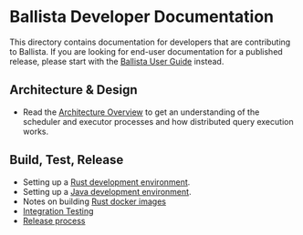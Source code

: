 <!---
  Licensed to the Apache Software Foundation (ASF) under one
  or more contributor license agreements.  See the NOTICE file
  distributed with this work for additional information
  regarding copyright ownership.  The ASF licenses this file
  to you under the Apache License, Version 2.0 (the
  "License"); you may not use this file except in compliance
  with the License.  You may obtain a copy of the License at

    http://www.apache.org/licenses/LICENSE-2.0

  Unless required by applicable law or agreed to in writing,
  software distributed under the License is distributed on an
  "AS IS" BASIS, WITHOUT WARRANTIES OR CONDITIONS OF ANY
  KIND, either express or implied.  See the License for the
  specific language governing permissions and limitations
  under the License.
-->
# Ballista Developer Documentation

This directory contains documentation for developers that are contributing to Ballista. If you are looking for 
end-user documentation for a published release, please start with the 
[Ballista User Guide](https://ballistacompute.org/docs/) instead.

## Architecture & Design

- Read the [Architecture Overview](architecture.md) to get an understanding of the scheduler and executor 
  processes and how distributed query execution works.

## Build, Test, Release

- Setting up a [Rust development environment](dev-env-rust.md).
- Setting up a [Java development environment](dev-env-jvm.md).
- Notes on building [Rust docker images](rust-docker.md)  
- [Integration Testing](integration-testing.md)
- [Release process](release-process.md)

